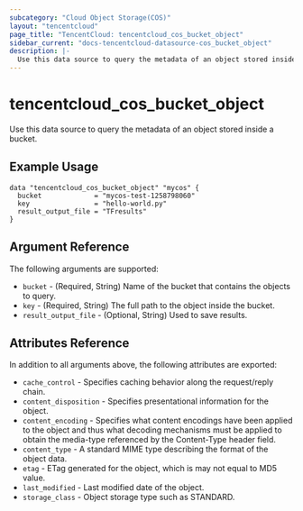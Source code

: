 ```yaml
---
subcategory: "Cloud Object Storage(COS)"
layout: "tencentcloud"
page_title: "TencentCloud: tencentcloud_cos_bucket_object"
sidebar_current: "docs-tencentcloud-datasource-cos_bucket_object"
description: |-
  Use this data source to query the metadata of an object stored inside a bucket.
---
```


# tencentcloud_cos_bucket_object

Use this data source to query the metadata of an object stored inside a bucket.

## Example Usage

```hcl
data "tencentcloud_cos_bucket_object" "mycos" {
  bucket             = "mycos-test-1258798060"
  key                = "hello-world.py"
  result_output_file = "TFresults"
}
```

## Argument Reference

The following arguments are supported:

* `bucket` - (Required, String) Name of the bucket that contains the objects to query.
* `key` - (Required, String) The full path to the object inside the bucket.
* `result_output_file` - (Optional, String) Used to save results.

## Attributes Reference

In addition to all arguments above, the following attributes are exported:

* `cache_control` - Specifies caching behavior along the request/reply chain.
* `content_disposition` - Specifies presentational information for the object.
* `content_encoding` - Specifies what content encodings have been applied to the object and thus what decoding mechanisms must be applied to obtain the media-type referenced by the Content-Type header field.
* `content_type` - A standard MIME type describing the format of the object data.
* `etag` - ETag generated for the object, which is may not equal to MD5 value.
* `last_modified` - Last modified date of the object.
* `storage_class` - Object storage type such as STANDARD.


